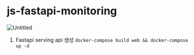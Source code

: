 # js-fastapi-monitoring
![Untitled](https://github.com/k-bum/js-fastapi-monitoring/assets/96854885/9fc5da48-e923-45b1-9496-43a22a0b5d7f)
1. Fastapi serving api 생성
   `docker-compose build web && docker-compose up -d`
